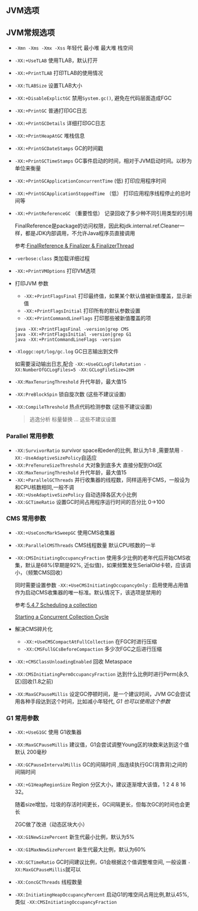 JVM选项
---
## JVM常规选项
* `-Xmn -Xms -Xmx -Xss`  年轻代 最小堆 最大堆 栈空间
* `-XX:+UseTLAB`  使用TLAB，默认打开
* `-XX:+PrintTLAB`  打印TLAB的使用情况
* `-XX:TLABSize`  设置TLAB大小
* `-XX:+DisableExplictGC`  禁用`System.gc()`, 避免在代码层面造成FGC
* `-XX:+PrintGC`  普通打印GC日志
* `-XX:+PrintGCDetails` 详细打印GC日志
* `-XX:+PrintHeapAtGC` 堆栈信息
* `-XX:+PrintGCDateStamps` GC的时间戳
* `-XX:+PrintGCTimeStamps` GC事件启动的时间，相对于JVM启动时间。以秒为单位来衡量
* `-XX:+PrintGCApplicationConcurrentTime` (低)  打印应用程序时间
* `-XX:+PrintGCApplicationStoppedTime` （低）  打印应用程序线程停止的总时间等
* `-XX:+PrintReferenceGC` （重要性低）  记录回收了多少种不同引用类型的引用

  FinalReference是package的访问权限，因此和jdk.internal.ref.Cleaner一样，都是JDK内部调用，不允许Java程序员直接调用

  参考:[FinalReference & Finalizer & FinalizerThread](https://blog.csdn.net/reliveIT/article/details/116307562)
* `-verbose:class`  类加载详细过程
* `-XX:+PrintVMOptions` 打印VM选项
* 打印JVM 参数
  * `-XX:+PrintFlagsFinal` 打印最终值，如果某个默认值被新值覆盖，显示新值
  * `-XX:+PrintFlagsInitial` 打印所有的默认参数设置
  * `-XX:+PrintCommandLineFlags` 打印那些被新值覆盖的项
  
  ```shell
  java -XX:+PrintFlagsFinal -version|grep CMS
  java -XX:+PrintFlagsInitial -version|grep G1
  java -XX:+PrintCommandLineFlags -version
  ```
* `-Xloggc:opt/log/gc.log` GC日志输出到文件 

  如需要滚动输出日志,配合 `-XX:+UseGCLogFileRotation -XX:NumberOfGCLogFiles=5 -XX:GCLogFileSize=20M` 
* `-XX:MaxTenuringThreshold`  升代年龄，最大值15
* `-XX:PreBlockSpin` 锁自旋次数  (这些不建议设置)
* `-XX:CompileThreshold` 热点代码检测参数 (这些不建议设置)
  
  > 逃逸分析 标量替换 ... 这些不建议设置
### Parallel 常用参数
* `-XX:SurvivorRatio` survivor space和eden的比例, 默认为1:8 ,需要禁用 `-XX:-UseAdaptiveSizePolicy`自适应
* `-XX:PreTenureSizeThreshold`  大对象到底多大 直接分配到Old区
* `-XX:MaxTenuringThreshold`  升代年龄，最大值15
* `-XX:+ParallelGCThreads`  并行收集器的线程数，同样适用于CMS，一般设为和CPU核数相同,一般不调
* `-XX:+UseAdaptiveSizePolicy`  自动选择各区大小比例
* `-XX:GCTimeRatio`  设置GC时间占用程序运行时间的百分比 0->100
### CMS 常用参数
* `-XX:+UseConcMarkSweepGC` 使用CMS收集器
* `-XX:ParallelCMSThreads`  CMS线程数量 默认CPU核数的一半
* `-XX:CMSInitiatingOccupancyFraction`  使用多少比例的老年代后开始CMS收集，默认是68%(早期是92%, 近似值)，如果频繁发生SerialOld卡顿，应该调小，（频繁CMS回收）

  同时需要设置参数 `-XX:+UseCMSInitiatingOccupancyOnly` : 启用使用占用值作为启动CMS收集器的唯一标准。默认情况下，该选项是禁用的

  参考:[5.4.7 Scheduling a collection](https://www.oracle.com/java/technologies/tuning-garbage-collection-v50-java-virtual-machine.html)

  [Starting a Concurrent Collection Cycle](https://docs.oracle.com/javase/8/docs/technotes/guides/vm/gctuning/cms.html#concurrent_mark_sweep_cms_collector)
* 解决CMS碎片化
  * `-XX:+UseCMSCompactAtFullCollection`  在FGC时进行压缩
  * `-XX:CMSFullGCsBeforeCompaction`  多少次FGC之后进行压缩
* `-XX:+CMSClassUnloadingEnabled` 回收 Metaspace
* `-XX:CMSInitiatingPermOccupancyFraction`  达到什么比例时进行Perm(永久区)回收(1.8之前)
* `-XX:MaxGCPauseMillis`  设定GC停顿时间，是一个建议时间，JVM GC会尝试用各种手段达到这个时间，比如减小年轻代, *G1 也可以使用这个参数*
### G1 常用参数
* `-XX:+UseG1GC` 使用 G1收集器
* `-XX:MaxGCPauseMillis`  建议值，G1会尝试调整Young区的块数来达到这个值 默认 200毫秒
* `-XX:GCPauseIntervalMillis`  GC的间隔时间 ,指连续执行GC(背靠背)之间的间隔时间
* `-XX:+G1HeapRegionSize`  Region 分区大小，建议逐渐增大该值，1 2 4 8 16 32。
  
  随着size增加，垃圾的存活时间更长，GC间隔更长，但每次GC的时间也会更长
  
  ZGC做了改进（动态区块大小）
* `-XX:G1NewSizePercent`  新生代最小比例，默认为5%
* `-XX:G1MaxNewSizePercent`  新生代最大比例，默认为60%
* `-XX:GCTimeRatio`  GC时间建议比例，G1会根据这个值调整堆空间, 一般设置 `-XX:MaxGCPauseMillis`就可以
* `-XX:ConcGCThreads`  线程数量
* `-XX:InitiatingHeapOccupancyPercent`  启动G1的堆空间占用比例,默认45%, 类似 `-XX:CMSInitiatingOccupancyFraction`